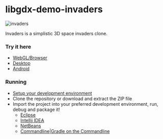 libgdx-demo-invaders
====================
![invaders](http://i.imgur.com/IEHzJBI.png)

Invaders is a simplistic 3D space invaders clone.

### Try it here 
  * [WebGL/Browser](http://libgdx.badlogicgames.com/invaders/invaders)
  * [Desktop](http://libgdx.badlogicgames.com/demos/invaders/invaders.jar)
  * [Android](http://libgdx.badlogicgames.com/demos/invaders/invaders.apk)

### Running
* [Setup your development environment](https://github.com/libgdx/libgdx/wiki)
* Clone the repository or download and extract the ZIP file
* Import the project into your preferred development environment, run, debug and package it!
  * [Eclipse](https://github.com/libgdx/libgdx/wiki/Gradle-and-Eclipse)
  * [Intellij IDEA](https://github.com/libgdx/libgdx/wiki/Gradle-and-Intellij-IDEA)
  * [NetBeans](https://github.com/libgdx/libgdx/wiki/Gradle-and-NetBeans)
  * [Commandline|Gradle on the Commandline](https://github.com/libgdx/libgdx/wiki/Gradle-on-the-Commandline)

